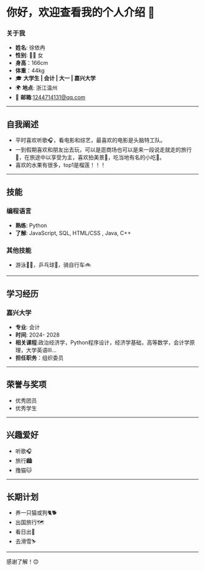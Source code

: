 # 你好，欢迎查看我的个人介绍 👋

### 关于我
-  **姓名**: 徐依冉
-  **性别**: 👩‍💻 女
-  **身高**：166cm
-  **体重**：44kg
- 🎓 **大学生 | 会计 | 大一 | 嘉兴大学**  
- 🌍 **地点**: 浙江温州  
- 📧 **邮箱**:1244714131@qq.com 

---

## 自我阐述

- 平时喜欢听歌🎧，看电影和综艺，最喜欢的电影是头脑特工队。
- 一到假期喜欢和朋友出去玩，可以是逛商场也可以是来一段说走就走的旅行🎒，在旅途中以享受为主，喜欢拍美景📸，吃当地有名的小吃🍰。
- 喜欢的水果有很多，top1是榴莲！！！

---

## 技能

### 编程语言
- **熟练**: Python
- **了解**: JavaScript, SQL, HTML/CSS , Java, C++


### 其他技能
- 游泳🏊‍♀️，乒乓球🏓，骑自行车🚲

---


## 学习经历

### 嘉兴大学
- **专业**: 会计
- **时间**: 2024- 2028
- **相关课程**:政治经济学，Python程序设计，经济学基础，高等数学，会计学原理，大学英语III...
- **担任职务**：组织委员
---

## 荣誉与奖项
- 优秀团员
- 优秀学生

---

## 兴趣爱好
- 听歌🎧
- 旅行🏙️
- 撸猫🐱

---
## 长期计划
- 养一只猫或狗🐈🐕
- 出国旅行🗺️
- 看日出🌄
- 去滑雪⛷️

---

感谢了解！😊
